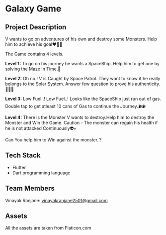 # Galaxy Game

## Project Description
V wants to go on adventures of his own and destroy some Monsters. 
Help him to achieve his goal❤️‍🔥🔥

The Game contains 4 levels.

**Level 1:**
To go on his journey he wants a SpaceShip. Help him to get one by solving the Maze In Time.🚀

**Level 2:**
Oh no.! V is Caught by Space Patrol. They want to know if he really belongs to the Solar System.
Answer few question to prove his authenticity.🚓👮‍♂️

**Level 3:**
Low Fuel..! Low Fuel..! Looks like the SpaceShip just run out of gas. Double tap to get atleast 10 cans of Gas to continue the Journey.⛽⛽

**Level 4:**
There is the Monster V wants to destroy.Help him to destroy the Monster and Win the 
Game.
Caution - The monster can regain his health if he is not attacked Continuously👽💀

Can You help him to Win against the monster..?





## Tech Stack

- Flutter 
- Dart programming language

## Team Members

Vinayak Ranjane: vinayakranjane2501@gmail.com 

## Assets

All the assets are taken from Flaticon.com

